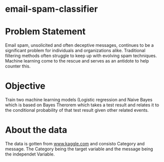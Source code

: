 # email-spam-classifier

# Problem Statement
Email spam, unsolicited and often deceptive messages, continues to be a significant problem for individuals and organizations alike. Traditional filtering methods often struggle to keep up with evolving spam techniques. Machine learning come to the rescue and serves as an antidote to help counter this.

# Objective 
Train two machine learning models (Logistic regression and Naive Bayes which is based on Bayes Therorem which takes a test result and relates it to the conditional probability of that test result given other related events.

# About the data 
The data is gotten from www.kaggle.com and consisto Category and message. The Category being the target variable and the message being the independet Variable.
